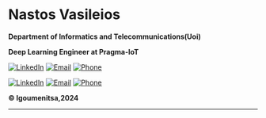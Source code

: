 # Nastos Vasileios

**Department of Informatics and Telecommunications(Uoi)**

**Deep Learning Engineer at Pragma-IoT**



[![LinkedIn][1]][2]
[![Email][3]][4]
[![Phone][5]][6]

[![LinkedIn][1]][2]
[![Email][3]][4]
[![Phone][5]][6]

[1]: /path/to/linkedin_icon.png "Visit my LinkedIn"
[2]: https://www.linkedin.com/in/vasileios-nastos-028985209
[3]: /path/to/email_icon.png "Email Me"
[4]: mailto:nastosvasileios99@gmail.com
[5]: /path/to/phone_icon.png "Call Me"
[6]: tel:+6951765203

**:copyright: Igoumenitsa,2024**

---
